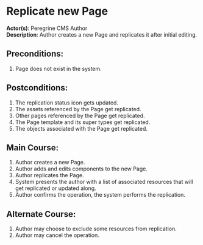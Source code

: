 # Replicate new Page

**Actor(s)**: Peregrine CMS Author  
**Description**: Author creates a new Page and replicates it after initial editing.

## Preconditions:
1. Page does not exist in the system.

## Postconditions:
1. The replication status icon gets updated.
1. The assets referenced by the Page get replicated.
1. Other pages referenced by the Page get replicated.
1. The Page template and its super types get replicated.
1. The objects associated with the Page get replicated.


## Main Course:
1. Author creates a new Page.
1. Author adds and edits components to the new Page.
1. Author replicates the Page.
1. System presents the author with a list of associated resources that
   will get replicated or updated along.
1. Author confirms the operation, the system performs the replication.

## Alternate Course:
1. Author may choose to exclude some resources from replication.
1. Author may cancel the operation.